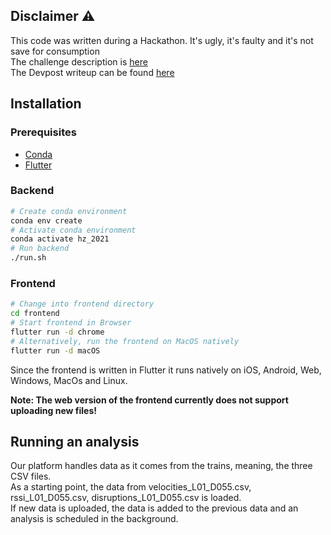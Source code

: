 ## Disclaimer ⚠️
This code was written during a Hackathon. It's ugly, it's faulty and it's not save for consumption  
The challenge description is [here](doc/Workshop_Siemens_Mobility_20210924.pdf)   
The Devpost writeup can be found [here](https://devpost.com/software/zsl90-predictive-maintenance-platform)

## Installation

### Prerequisites
- [Conda](https://docs.anaconda.com/anaconda/install/index.html)
- [Flutter](https://flutter.dev/docs/get-started/install)

### Backend
```bash
# Create conda environment
conda env create
# Activate conda environment
conda activate hz_2021
# Run backend
./run.sh
```

### Frontend
```bash
# Change into frontend directory
cd frontend
# Start frontend in Browser
flutter run -d chrome
# Alternatively, run the frontend on MacOS natively
flutter run -d macOS
```
Since the frontend is written in Flutter it runs natively on iOS, Android, Web, Windows, MacOs and Linux.

**Note: The web version of the frontend currently does not support uploading new files!**

## Running an analysis
Our platform handles data as it comes from the trains, meaning, the three CSV files.     
As a starting point, the data from velocities_L01_D055.csv, rssi_L01_D055.csv, disruptions_L01_D055.csv is loaded.    
If new data is uploaded, the data is added to the previous data and an analysis is scheduled in the background.

